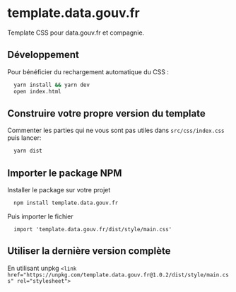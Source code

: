 # template.data.gouv.fr

Template CSS pour data.gouv.fr et compagnie.

## Développement

Pour bénéficier du rechargement automatique du CSS :

```bash
  yarn install && yarn dev
  open index.html
```

## Construire votre propre version du template

Commenter les parties qui ne vous sont pas utiles dans `src/css/index.css` puis lancer:
```bash
  yarn dist
```

## Importer le package NPM

Installer le package sur votre projet
```bash
  npm install template.data.gouv.fr
```
 
Puis importer le fichier
```
  import 'template.data.gouv.fr/dist/style/main.css'
```

## Utiliser la dernière version complète

En utilisant unpkg `<link href="https://unpkg.com/template.data.gouv.fr@1.0.2/dist/style/main.css" rel="stylesheet">`
